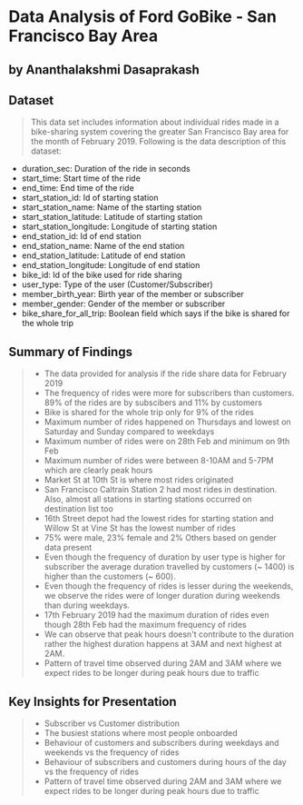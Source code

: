 # Data Analysis of Ford GoBike - San Francisco Bay Area

## by Ananthalakshmi Dasaprakash


## Dataset

> This data set includes information about individual rides made in a bike-sharing system covering the greater San Francisco Bay area for the month of February 2019. Following is the data description of this dataset:
* duration_sec: Duration of the ride in seconds
* start_time: Start time of the ride
* end_time: End time of the ride
* start_station_id: Id of starting station
* start_station_name: Name of the starting station
* start_station_latitude: Latitude of starting station
* start_station_longitude: Longitude of starting station
* end_station_id: Id of end station
* end_station_name: Name of the end station
* end_station_latitude: Latitude of end station
* end_station_longitude: Longitude of end station
* bike_id: Id of the bike used for ride sharing
* user_type: Type of the user (Customer/Subscriber)
* member_birth_year: Birth year of the member or subscriber
* member_gender: Gender of the member or subscriber
* bike_share_for_all_trip: Boolean field which says if the bike is shared for the whole trip

## Summary of Findings

> * The data provided for analysis if the ride share data for February 2019
> * The frequency of rides were more for subscribers than customers. 89% of the rides are by subscibers and 11% by customers
> * Bike is shared for the whole trip only for 9% of the rides
> * Maximum number of rides happened on Thursdays and lowest on Saturday and Sunday compared to weekdays
> * Maximum number of rides were on 28th Feb and minimum on 9th Feb
> * Maximum number of rides were between 8-10AM and 5-7PM which are clearly peak hours
> * Market St at 10th St is where most rides originated
> * San Francisco Caltrain Station 2 had most rides in destination. Also, almost all stations in starting stations occurred on destination list too
> * 16th Street depot had the lowest rides for starting station and Willow St at Vine St has the lowest number of rides
> * 75% were male, 23% female and 2% Others based on gender data present
> * Even though the frequency of duration by user type is higher for subscriber the average duration travelled by customers (~ 1400) is higher than the customers (~ 600).
> * Even though the frequency of rides is lesser during the weekends, we observe the rides were of longer duration during weekends than during weekdays.
> * 17th February 2019 had the maximum duration of rides even though 28th Feb had the maximum frequency of rides
> * We can observe that peak hours doesn't contribute to the duration rather the highest duration happens at 3AM and next highest at 2AM.
> * Pattern of travel time observed during 2AM and 3AM where we expect rides to be longer during peak hours due to traffic


## Key Insights for Presentation

> * Subscriber vs Customer distribution
> * The busiest stations where most people onboarded
> * Behaviour of customers and subscribers during weekdays and weekends vs the frequency of rides
> * Behaviour of subscribers and customers during hours of the day vs the frequency of rides
> * Pattern of travel time observed during 2AM and 3AM where we expect rides to be longer during peak hours due to traffic